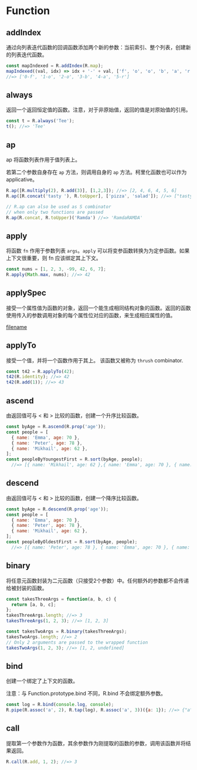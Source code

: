 # Function

## addIndex

通过向列表迭代函数的回调函数添加两个新的参数：当前索引、整个列表，创建新的列表迭代函数。

```js
const mapIndexed = R.addIndex(R.map);
mapIndexed((val, idx) => idx + '-' + val, ['f', 'o', 'o', 'b', 'a', 'r']);
//=> ['0-f', '1-o', '2-o', '3-b', '4-a', '5-r']
```

## always

返回一个返回恒定值的函数。注意，对于非原始值，返回的值是对原始值的引用。

```js
const t = R.always('Tee');
t(); //=> 'Tee'
```

## ap

ap 将函数列表作用于值列表上。

若第二个参数自身存在 `ap` 方法，则调用自身的 `ap` 方法。柯里化函数也可以作为 applicative。

```js
R.ap([R.multiply(2), R.add(3)], [1,2,3]); //=> [2, 4, 6, 4, 5, 6]
R.ap([R.concat('tasty '), R.toUpper], ['pizza', 'salad']); //=> ["tasty pizza", "tasty salad", "PIZZA", "SALAD"]

// R.ap can also be used as S combinator
// when only two functions are passed
R.ap(R.concat, R.toUpper)('Ramda') //=> 'RamdaRAMDA'
```

## apply

将函数 `fn` 作用于参数列表 `args`。`apply` 可以将变参函数转换为为定参函数。如果上下文很重要，则 fn 应该绑定其上下文。

```js
const nums = [1, 2, 3, -99, 42, 6, 7];
R.apply(Math.max, nums); //=> 42
```

## applySpec

接受一个属性值为函数的对象，返回一个能生成相同结构对象的函数。返回的函数使用传入的参数调用对象的每个属性位对应的函数，来生成相应属性的值。

[filename](code/function/applySpec.js ':include :type=code :fragment=demo')

## applyTo

接受一个值，并将一个函数作用于其上。
该函数又被称为 `thrush` combinator.

```js
const t42 = R.applyTo(42);
t42(R.identity); //=> 42
t42(R.add(1)); //=> 43
```

## ascend

由返回值可与 < 和 > 比较的函数，创建一个升序比较函数。

```js
const byAge = R.ascend(R.prop('age'));
const people = [
  { name: 'Emma', age: 70 },
  { name: 'Peter', age: 78 },
  { name: 'Mikhail', age: 62 },
];
const peopleByYoungestFirst = R.sort(byAge, people);
  //=> [{ name: 'Mikhail', age: 62 },{ name: 'Emma', age: 70 }, { name: 'Peter', age: 78 }]
```

## descend

由返回值可与 < 和 > 比较的函数，创建一个降序比较函数。

```js
const byAge = R.descend(R.prop('age'));
const people = [
  { name: 'Emma', age: 70 },
  { name: 'Peter', age: 78 },
  { name: 'Mikhail', age: 62 },
];
const peopleByOldestFirst = R.sort(byAge, people);
  //=> [{ name: 'Peter', age: 78 }, { name: 'Emma', age: 70 }, { name: 'Mikhail', age: 62 }]
```

## binary

将任意元函数封装为二元函数（只接受2个参数）中。任何额外的参数都不会传递给被封装的函数。

```js
const takesThreeArgs = function(a, b, c) {
  return [a, b, c];
};
takesThreeArgs.length; //=> 3
takesThreeArgs(1, 2, 3); //=> [1, 2, 3]

const takesTwoArgs = R.binary(takesThreeArgs);
takesTwoArgs.length; //=> 2
// Only 2 arguments are passed to the wrapped function
takesTwoArgs(1, 2, 3); //=> [1, 2, undefined]
```

## bind

创建一个绑定了上下文的函数。

注意：与 Function.prototype.bind 不同，R.bind 不会绑定额外参数。

```js
const log = R.bind(console.log, console);
R.pipe(R.assoc('a', 2), R.tap(log), R.assoc('a', 3))({a: 1}); //=> {"a":2} {a: 3}
```

## call

提取第一个参数作为函数，其余参数作为刚提取的函数的参数，调用该函数并将结果返回。

```js
R.call(R.add, 1, 2); //=> 3
```

